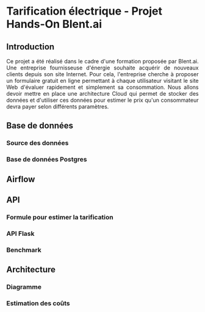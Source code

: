 # Tarification électrique - Projet Hands-On Blent.ai

## Introduction
<p align="justify">Ce projet a été réalisé dans le cadre d'une formation proposée par Blent.ai. Une entreprise fournisseuse d'énergie souhaite acquérir de nouveaux clients depuis son site Internet. Pour cela, l'entreprise cherche à proposer un formulaire gratuit en ligne permettant à chaque utilisateur visitant le site Web d'évaluer rapidement et simplement sa consommation. Nous allons devoir mettre en place une architecture Cloud qui permet de stocker des données et d'utiliser ces données pour estimer le prix qu'un consommateur devra payer selon différents paramètres.</p>

## Base de données

### Source des données

### Base de données Postgres


## Airflow


## API

### Formule pour estimer la tarification

### API Flask

### Benchmark


## Architecture

### Diagramme

### Estimation des coûts
